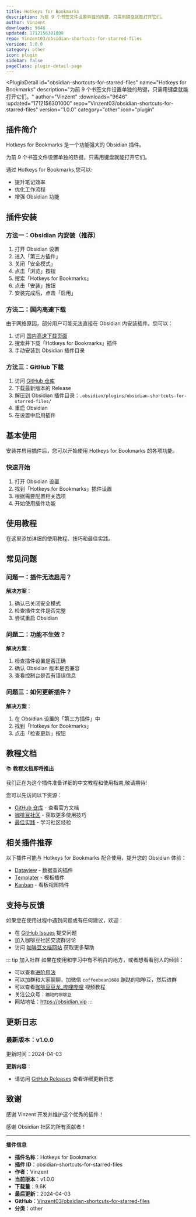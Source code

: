 ```yaml
---
title: Hotkeys for Bookmarks
description: 为前 9 个书签文件设置单独的热键，只需用键盘就能打开它们。
author: Vinzent
downloads: 9646
updated: 1712156301000
repo: Vinzent03/obsidian-shortcuts-for-starred-files
version: 1.0.0
category: other
icon: plugin
sidebar: false
pageClass: plugin-detail-page
---
```


<PluginDetail
  id="obsidian-shortcuts-for-starred-files"
  name="Hotkeys for Bookmarks"
  description="为前 9 个书签文件设置单独的热键，只需用键盘就能打开它们。"
  author="Vinzent"
  :downloads="9646"
  :updated="1712156301000"
  repo="Vinzent03/obsidian-shortcuts-for-starred-files"
  version="1.0.0"
  category="other"
  icon="plugin"
>

<!-- AUTO_GENERATED_START -->
## 插件简介

Hotkeys for Bookmarks 是一个功能强大的 Obsidian 插件。

为前 9 个书签文件设置单独的热键，只需用键盘就能打开它们。

通过 Hotkeys for Bookmarks,您可以:

- 提升笔记效率
- 优化工作流程
- 增强 Obsidian 功能

<!-- AUTO_GENERATED_END -->

<!-- AUTO_GENERATED_START -->
## 插件安装

### 方法一：Obsidian 内安装（推荐）

1. 打开 Obsidian 设置
2. 进入「第三方插件」
3. 关闭「安全模式」
4. 点击「浏览」按钮
5. 搜索「Hotkeys for Bookmarks」
6. 点击「安装」按钮
7. 安装完成后，点击「启用」

### 方法二：国内高速下载

由于网络原因，部分用户可能无法直接在 Obsidian 内安装插件。您可以：

1. 访问 [国内高速下载页面](/zh/documentation/obsidian-plugins-download.html)
2. 搜索并下载「Hotkeys for Bookmarks」插件
3. 手动安装到 Obsidian 插件目录

### 方法三：GitHub 下载

1. 访问 [GitHub 仓库](https://github.com/Vinzent03/obsidian-shortcuts-for-starred-files)
2. 下载最新版本的 Release
3. 解压到 Obsidian 插件目录：`.obsidian/plugins/obsidian-shortcuts-for-starred-files/`
4. 重启 Obsidian
5. 在设置中启用插件

## 基本使用

安装并启用插件后，您可以开始使用 Hotkeys for Bookmarks 的各项功能。

### 快速开始

1. 打开 Obsidian 设置
2. 找到「Hotkeys for Bookmarks」插件设置
3. 根据需要配置相关选项
4. 开始使用插件功能

<!-- AUTO_GENERATED_END -->

<!-- CUSTOM_CONTENT_START:tutorial -->
## 使用教程

在这里添加详细的使用教程、技巧和最佳实践。

<!-- CUSTOM_CONTENT_END:tutorial -->

<!-- SHARED_CONTENT_START -->
## 常见问题

### 问题一：插件无法启用？

**解决方案**：
1. 确认已关闭安全模式
2. 检查插件文件是否完整
3. 尝试重启 Obsidian

### 问题二：功能不生效？

**解决方案**：
1. 检查插件设置是否正确
2. 确认 Obsidian 版本是否兼容
3. 查看控制台是否有错误信息

### 问题三：如何更新插件？

**解决方案**：
1. 在 Obsidian 设置的「第三方插件」中
2. 找到「Hotkeys for Bookmarks」
3. 点击「检查更新」按钮

## 教程文档

📚 **教程文档即将推出**

我们正在为这个插件准备详细的中文教程和使用指南,敬请期待!

您可以先访问以下资源：
- [GitHub 仓库](https://github.com/Vinzent03/obsidian-shortcuts-for-starred-files) - 查看官方文档
- [咖啡豆社区](/zh/bases/) - 获取更多使用技巧
- [最佳实践](/zh/best-practices/) - 学习社区经验

## 相关插件推荐

以下插件可能与 Hotkeys for Bookmarks 配合使用，提升您的 Obsidian 体验：

- [Dataview](/zh/plugins/dataview.html) - 数据查询插件
- [Templater](/zh/plugins/templater-obsidian.html) - 模板插件
- [Kanban](/zh/plugins/obsidian-kanban.html) - 看板视图插件

## 支持与反馈

如果您在使用过程中遇到问题或有任何建议，欢迎：

- 在 [GitHub Issues](https://github.com/Vinzent03/obsidian-shortcuts-for-starred-files/issues) 提交问题
- 加入咖啡豆社区交流群讨论
- 访问 [咖啡豆文档网站](https://obsidian.vip) 获取更多帮助

::: tip 加入社群
如果在使用和学习中有不明白的地方，或者想看看别人的经验：
- 可以查看[进阶用法](/zh/advanced)
- 可以加群和大家聊聊，加微信 `coffeebean1688` 蹦跶的咖啡豆，然后进群
- 可以查看[咖啡豆豆龙_哔哩哔哩](https://space.bilibili.com/618777356) 视频教程
- 关注公众号：`蹦跶的咖啡豆`
- 网站地址：https://obsidian.vip
:::
<!-- SHARED_CONTENT_END -->

<!-- AUTO_GENERATED_START -->
## 更新日志

### 最新版本：v1.0.0

更新时间：2024-04-03

**更新内容**：
- 请访问 [GitHub Releases](https://github.com/Vinzent03/obsidian-shortcuts-for-starred-files/releases) 查看详细更新日志

## 致谢

感谢 Vinzent 开发并维护这个优秀的插件！

感谢 Obsidian 社区的所有贡献者！

---

**插件信息**
- **插件名称**：Hotkeys for Bookmarks
- **插件 ID**：obsidian-shortcuts-for-starred-files
- **作者**：Vinzent
- **当前版本**：v1.0.0
- **下载量**：9.6K
- **最后更新**：2024-04-03
- **GitHub**：[Vinzent03/obsidian-shortcuts-for-starred-files](https://github.com/Vinzent03/obsidian-shortcuts-for-starred-files)
- **分类**：other
<!-- AUTO_GENERATED_END -->

</PluginDetail>


